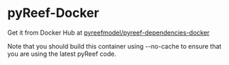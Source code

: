 # pyReef-Docker

Get it from Docker Hub at [pyreefmodel/pyreef-dependencies-docker](https://hub.docker.com/u/pyreefmodel/)

Note that you should build this container using --no-cache to ensure that you are using the latest pyReef code.
